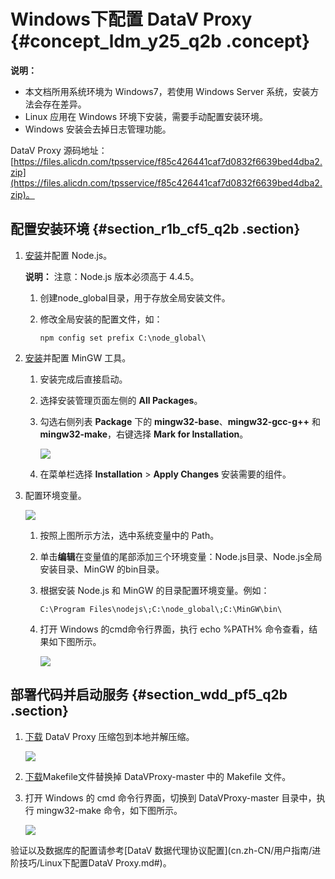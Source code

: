 # Windows下配置 DataV Proxy {#concept_ldm_y25_q2b .concept}

**说明：** 

-   本文档所用系统环境为 Windows7，若使用 Windows Server 系统，安装方法会存在差异。
-   Linux 应用在 Windows 环境下安装，需要手动配置安装环境。
-   Windows 安装会去掉日志管理功能。

DataV Proxy 源码地址：[https://files.alicdn.com/tpsservice/f85c426441caf7d0832f6639bed4dba2.zip](https://files.alicdn.com/tpsservice/f85c426441caf7d0832f6639bed4dba2.zip)。

## 配置安装环境 {#section_r1b_cf5_q2b .section}

1.  [安装](https://nodejs.org/zh-cn/download/?spm=a2c4g.11186623.2.5.ffqbAN)并配置 Node.js。

    **说明：** 注意：Node.js 版本必须高于 4.4.5。

    1.  创建node\_global目录，用于存放全局安装文件。
    2.  修改全局安装的配置文件，如：

        ```
        npm config set prefix C:\node_global\
        ```

2.  [安装](https://sourceforge.net/projects/mingw/files/?spm=a2c4g.11186623.2.6.ffqbAN)并配置 MinGW 工具。
    1.  安装完成后直接启动。
    2.  选择安装管理页面左侧的 **All Packages**。
    3.  勾选右侧列表 **Package** 下的 **mingw32-base**、**mingw32-gcc-g++** 和 **mingw32-make**，右键选择 **Mark for Installation**。

        ![](http://static-aliyun-doc.oss-cn-hangzhou.aliyuncs.com/assets/img/16586/15439093118517_zh-CN.png)

    4.  在菜单栏选择 **Installation** \> **Apply Changes** 安装需要的组件。
3.  配置环境变量。

    ![](images/8518_zh-CN.gif)

    1.  按照上图所示方法，选中系统变量中的 Path。
    2.  单击**编辑**在变量值的尾部添加三个环境变量：Node.js目录、Node.js全局安装目录、MinGW 的bin目录。
    3.  根据安装 Node.js 和 MinGW 的目录配置环境变量。例如：

        ```
        C:\Program Files\nodejs\;C:\node_global\;C:\MinGW\bin\
        ```

    4.  打开 Windows 的cmd命令行界面，执行 echo %PATH% 命令查看，结果如下图所示。

        ![](http://static-aliyun-doc.oss-cn-hangzhou.aliyuncs.com/assets/img/16586/15439093118519_zh-CN.png)


## 部署代码并启动服务 {#section_wdd_pf5_q2b .section}

1.  [下载](https://files.alicdn.com/tpsservice/c59431334ed48aacfb4e0e50703a103e.zip) DataV Proxy 压缩包到本地并解压缩。

    ![](http://static-aliyun-doc.oss-cn-hangzhou.aliyuncs.com/assets/img/16586/15439093118520_zh-CN.png)

2.  [下载](http://docs-aliyun.cn-hangzhou.oss.aliyun-inc.com/assets/attach/93236/cn_zh/1543211821650/Makefile.zip)Makefile文件替换掉 DataVProxy-master 中的 Makefile 文件。
3.  打开 Windows 的 cmd 命令行界面，切换到 DataVProxy-master 目录中，执行 mingw32-make 命令，如下图所示。

    ![](http://static-aliyun-doc.oss-cn-hangzhou.aliyuncs.com/assets/img/16586/15439093118521_zh-CN.png)


验证以及数据库的配置请参考[DataV 数据代理协议配置](cn.zh-CN/用户指南/进阶技巧/Linux下配置DataV Proxy.md#)。

